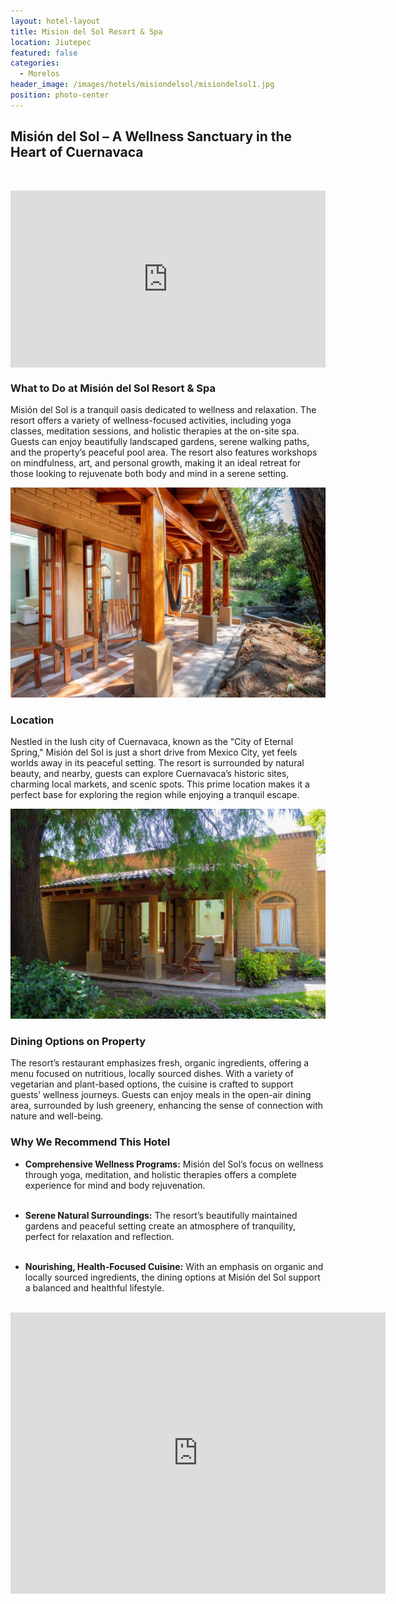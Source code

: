 ```yaml
---
layout: hotel-layout
title: Mision del Sol Resort & Spa
location: Jiutepec
featured: false
categories:
  - Morelos
header_image: /images/hotels/misiondelsol/misiondelsol1.jpg
position: photo-center
---
```


## Misión del Sol – A Wellness Sanctuary in the Heart of Cuernavaca  

&nbsp;  

<style>.embed-container { position: relative; padding-bottom: 56.25%; height: 0; overflow: hidden; max-width: 100%; } .embed-container iframe, .embed-container object, .embed-container embed { position: absolute; top: 0; left: 0; width: 100%; height: 100%; }</style><div class='embed-container'><iframe src='https://www.youtube.com/embed/B5eUOd9jCqk' frameborder='0' allowfullscreen></iframe></div>


### What to Do at Misión del Sol Resort & Spa  
Misión del Sol is a tranquil oasis dedicated to wellness and relaxation. The resort offers a variety of wellness-focused activities, including yoga classes, meditation sessions, and holistic therapies at the on-site spa. Guests can enjoy beautifully landscaped gardens, serene walking paths, and the property’s peaceful pool area. The resort also features workshops on mindfulness, art, and personal growth, making it an ideal retreat for those looking to rejuvenate both body and mind in a serene setting.

![](/images/hotels/misiondelsol/misiondelsol2.jpg)

### Location  
Nestled in the lush city of Cuernavaca, known as the "City of Eternal Spring," Misión del Sol is just a short drive from Mexico City, yet feels worlds away in its peaceful setting. The resort is surrounded by natural beauty, and nearby, guests can explore Cuernavaca’s historic sites, charming local markets, and scenic spots. This prime location makes it a perfect base for exploring the region while enjoying a tranquil escape.

![](/images/hotels/misiondelsol/misiondelsol3.jpg)

### Dining Options on Property  
The resort’s restaurant emphasizes fresh, organic ingredients, offering a menu focused on nutritious, locally sourced dishes. With a variety of vegetarian and plant-based options, the cuisine is crafted to support guests’ wellness journeys. Guests can enjoy meals in the open-air dining area, surrounded by lush greenery, enhancing the sense of connection with nature and well-being.

### Why We Recommend This Hotel  
- **Comprehensive Wellness Programs:** Misión del Sol’s focus on wellness through yoga, meditation, and holistic therapies offers a complete experience for mind and body rejuvenation.  
&nbsp;  

- **Serene Natural Surroundings:** The resort’s beautifully maintained gardens and peaceful setting create an atmosphere of tranquility, perfect for relaxation and reflection.  
&nbsp;  

- **Nourishing, Health-Focused Cuisine:** With an emphasis on organic and locally sourced ingredients, the dining options at Misión del Sol support a balanced and healthful lifestyle.  
&nbsp;  


<iframe src="https://www.google.com/maps/embed?pb=!1m18!1m12!1m3!1d3775.0023841579937!2d-99.19749851641888!3d18.886975412205025!2m3!1f0!2f0!3f0!3m2!1i1024!2i768!4f13.1!3m3!1m2!1s0x85cddfca781e1b87%3A0x31b62f6a265abf71!2sMisi%C3%B3n%20del%20Sol%20Resort%20%26%20Spa!5e0!3m2!1ses!2ses!4v1730640331066!5m2!1ses!2ses" width="600" height="450" style="border:0;" allowfullscreen="" loading="lazy" referrerpolicy="no-referrer-when-downgrade"></iframe>